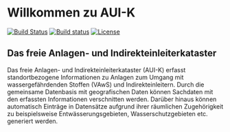 # Willkommen zu AUI-K

[![Build Status](https://travis-ci.org/stadt-bielefeld/auik.svg?branch=master)][travis]
[![Build status](https://ci.appveyor.com/api/projects/status/h9vq9wyxpj51hgms?svg=true)][appveyor]
[![License](https://img.shields.io/badge/License-LGPL%20v2.1-blue.svg)][license]

[travis]:   https://travis-ci.org/stadt-bielefeld/auik
[appveyor]: https://ci.appveyor.com/project/stadt-bielefeld/auik
[license]:  https://tldrlegal.com/license/gnu-lesser-general-public-license-v2.1-(lgpl-2.1) 
[sonarcube]: https://sonarcloud.io/dashboard?id=auik_prod%3Aauik_prod

## Das freie Anlagen- und Indirekteinleiterkataster

Das freie Anlagen- und Indirekteinleiterkataster (AUI-K) erfasst
standortbezogene Informationen zu Anlagen zum Umgang mit wassergefährdenden
Stoffen (VAwS) und Indirekteinleitern. Durch die gemeinsame Datenbasis mit
geografischen Daten können Sachdaten mit den erfassten Informationen
verschnitten werden. Darüber hinaus können automatisch Einträge in Datensätze
aufgrund ihrer räumlichen Zugehörigkeit zu beispielsweise
Entwässerungsgebieten, Wasserschutzgebieten etc. generiert werden.
